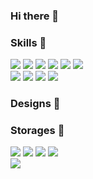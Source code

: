 ### Hi there 👋


### Skills 💪
<div>
  <div>
    <img src="https://img.shields.io/badge/HTML5-E34F26?style=flat-square&logo=HTML5&logoColor=white"/>
    <img src="https://img.shields.io/badge/CSS3-1572B6?style=flat-square&logo=CSS3&logoColor=white"/>
    <img src="https://img.shields.io/badge/JavaScript-F7DF1E?style=flat-square&logo=JavaScript&logoColor=white"/>
    <img src="https://img.shields.io/badge/TypeScript-3178C6?style=flat-square&logo=TypeScript&logoColor=white"/>
    <img src="https://img.shields.io/badge/React-222?style=flat-square&logo=React&logoColor=61DAFB"/>
    <img src="https://img.shields.io/badge/React Native-222?style=flat-square&logo=React&logoColor=61DAFB"/>
  </div
  <div>
    <img src="https://img.shields.io/badge/Node.js-339933?style=flat-square&logo=Node.js&logoColor=white"/>
    <img src="https://img.shields.io/badge/Express-00AAE7?style=flat-square&logo=express&logoColor=white"/>
    <img src="https://img.shields.io/badge/Aws Amplify-ff9900?style=flat-square&logo=awsamplify&logoColor=white"/>
    <img src="https://img.shields.io/badge/Git-f05032?style=flat-square&logo=Git&logoColor=white"/>
  </div>
</div>


### Designs 🎨


### Storages 📂
<div>
  <img src="https://img.shields.io/badge/PostgreSQL-4169E1?style=flat-square&logo=PostgreSQL&logoColor=white"/>
  <img src="https://img.shields.io/badge/Redis-dc382d?style=flat-square&logo=Redis&logoColor=white"/>
  <img src="https://img.shields.io/badge/Amazon S3-569a31?style=flat-square&logo=amazons3&logoColor=white"/>
  <img src="https://img.shields.io/badge/Amazon DynamoDB-4053d6?style=flat-square&logo=amazondynamodb&logoColor=white"/>
</div>



<img src="https://img.shields.io/badge/ - ?style=flat-square&logo= &logoColor=white"/>
